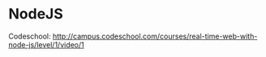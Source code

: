 NodeJS
==============================

Codeschool: 
http://campus.codeschool.com/courses/real-time-web-with-node-js/level/1/video/1
